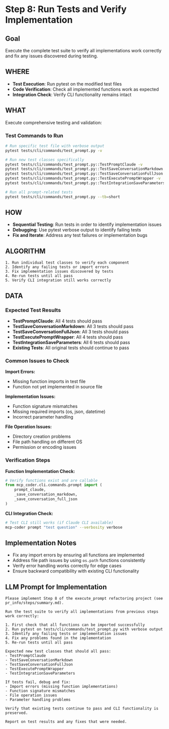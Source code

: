 # Step 8: Run Tests and Verify Implementation

## Goal
Execute the complete test suite to verify all implementations work correctly and fix any issues discovered during testing.

## WHERE
- **Test Execution**: Run pytest on the modified test files
- **Code Verification**: Check all implemented functions work as expected
- **Integration Check**: Verify CLI functionality remains intact

## WHAT
Execute comprehensive testing and validation:

### Test Commands to Run
```bash
# Run specific test file with verbose output
pytest tests/cli/commands/test_prompt.py -v

# Run new test classes specifically
pytest tests/cli/commands/test_prompt.py::TestPromptClaude -v
pytest tests/cli/commands/test_prompt.py::TestSaveConversationMarkdown -v
pytest tests/cli/commands/test_prompt.py::TestSaveConversationFullJson -v
pytest tests/cli/commands/test_prompt.py::TestExecutePromptWrapper -v
pytest tests/cli/commands/test_prompt.py::TestIntegrationSaveParameters -v

# Run all prompt-related tests
pytest tests/cli/commands/test_prompt.py --tb=short
```

## HOW
- **Sequential Testing**: Run tests in order to identify implementation issues
- **Debugging**: Use pytest verbose output to identify failing tests
- **Fix and Iterate**: Address any test failures or implementation bugs

## ALGORITHM
```
1. Run individual test classes to verify each component
2. Identify any failing tests or import errors
3. Fix implementation issues discovered by tests
4. Re-run tests until all pass
5. Verify CLI integration still works correctly
```

## DATA

### Expected Test Results
- **TestPromptClaude**: All 4 tests should pass
- **TestSaveConversationMarkdown**: All 3 tests should pass  
- **TestSaveConversationFullJson**: All 3 tests should pass
- **TestExecutePromptWrapper**: All 4 tests should pass
- **TestIntegrationSaveParameters**: All 6 tests should pass
- **Existing Tests**: All original tests should continue to pass

### Common Issues to Check

**Import Errors:**
- Missing function imports in test file
- Function not yet implemented in source file

**Implementation Issues:**
- Function signature mismatches
- Missing required imports (os, json, datetime)
- Incorrect parameter handling

**File Operation Issues:**
- Directory creation problems
- File path handling on different OS
- Permission or encoding issues

### Verification Steps

**Function Implementation Check:**
```python
# Verify functions exist and are callable
from mcp_coder.cli.commands.prompt import (
    prompt_claude,
    _save_conversation_markdown, 
    _save_conversation_full_json
)
```

**CLI Integration Check:**
```bash
# Test CLI still works (if Claude CLI available)
mcp-coder prompt "test question" --verbosity verbose
```

## Implementation Notes
- Fix any import errors by ensuring all functions are implemented
- Address file path issues by using `os.path` functions consistently
- Verify error handling works correctly for edge cases
- Ensure backward compatibility with existing CLI functionality

## LLM Prompt for Implementation

```
Please implement Step 8 of the execute_prompt refactoring project (see pr_info/steps/summary.md).

Run the test suite to verify all implementations from previous steps work correctly:

1. First check that all functions can be imported successfully
2. Run pytest on tests/cli/commands/test_prompt.py with verbose output
3. Identify any failing tests or implementation issues
4. Fix any problems found in the implementation
5. Re-run tests until all pass

Expected new test classes that should all pass:
- TestPromptClaude
- TestSaveConversationMarkdown  
- TestSaveConversationFullJson
- TestExecutePromptWrapper
- TestIntegrationSaveParameters

If tests fail, debug and fix:
- Import errors (missing function implementations)
- Function signature mismatches
- File operation issues
- Parameter handling problems

Verify that existing tests continue to pass and CLI functionality is preserved.

Report on test results and any fixes that were needed.
```
